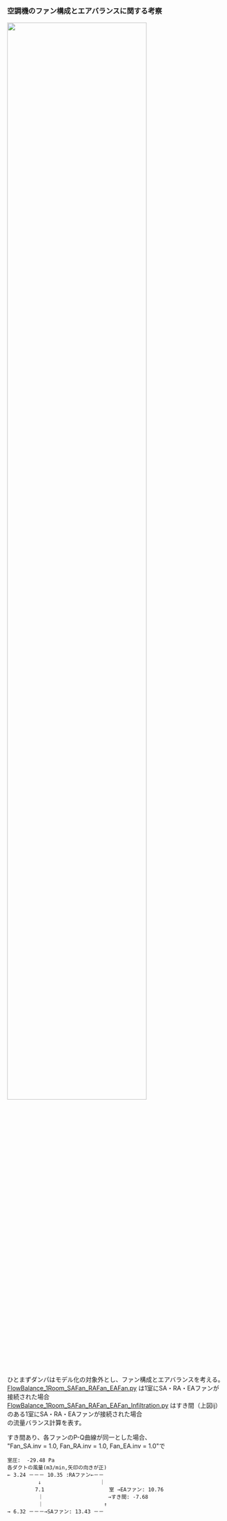 ### 空調機のファン構成とエアバランスに関する考察
  
<img src="https://user-images.githubusercontent.com/27459538/113409126-99b05580-93eb-11eb-8ad0-6fbdaebfe9fc.png" width=80%>  
  
ひとまずダンパはモデル化の対象外とし、ファン構成とエアバランスを考える。  
[FlowBalance_1Room_SAFan_RAFan_EAFan.py](https://github.com/ShoheiMiyata/phyvac/blob/main/MainSample/%E7%A9%BA%E8%AA%BF%E6%A9%9F%E3%81%AE%E3%83%95%E3%82%A1%E3%83%B3%E6%A7%8B%E6%88%90%E3%81%A8%E3%82%A8%E3%82%A2%E3%83%90%E3%83%A9%E3%83%B3%E3%82%B9%E3%81%AB%E9%96%A2%E3%81%99%E3%82%8B%E8%80%83%E5%AF%9F/FlowBalance_1Room_SAFan_RAFan_EAFan.py) は1室にSA・RA・EAファンが接続された場合  
[FlowBalance_1Room_SAFan_RAFan_EAFan_Infiltration.py](https://github.com/ShoheiMiyata/phyvac/blob/main/MainSample/%E7%A9%BA%E8%AA%BF%E6%A9%9F%E3%81%AE%E3%83%95%E3%82%A1%E3%83%B3%E6%A7%8B%E6%88%90%E3%81%A8%E3%82%A8%E3%82%A2%E3%83%90%E3%83%A9%E3%83%B3%E3%82%B9%E3%81%AB%E9%96%A2%E3%81%99%E3%82%8B%E8%80%83%E5%AF%9F/FlowBalance_1Room_SAFan_RAFan_EAFan_Infiltration.py) はすき間（上図ij）のある1室にSA・RA・EAファンが接続された場合  
の流量バランス計算を表す。
  
すき間あり、各ファンのP-Q曲線が同一とした場合、  
"Fan_SA.inv = 1.0, Fan_RA.inv = 1.0, Fan_EA.inv = 1.0"で
```
室圧:  -29.48 Pa
各ダクトの風量(m3/min,矢印の向きが正)
← 3.24 －－－ 10.35 :RAファン←－－
          ↓                   ｜
         7.1     　　　   　　  　 室 →EAファン: 10.76
          ｜                     →すき間: -7.68
          ｜                  　↑
→ 6.32 －－－→SAファン: 13.43 －－
```
